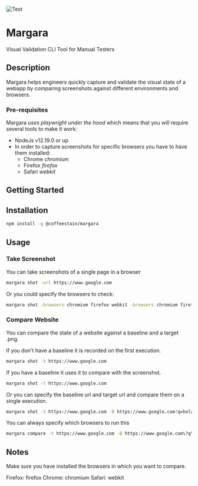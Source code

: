 ![Test](https://github.com/coffeestainio/margara/workflows/Test/badge.svg)

# Margara

Visual Validation CLI Tool for Manual Testers

## Description

Margara helps engineers quickly capture and validate the visual state of a webapp by comparing screenshots against different environments and browsers.

### Pre-requisites

Margara _uses playwright under the hood_ which means that you will require several tools to make it work:

* NodeJs v12.19.0 or up
* In order to capture screenshots for specific browsers you have to have them installed:
  * Chrome _chromium_
  * Firefox _firefox_
  * Safari _webkit_

## Getting Started

## Installation

```bash
npm install -g @coffeestain/margara
```

## Usage

### Take Screenshot

You can take screenshots of a single page in a browser

```bash
margara shot -url https://www.google.com
```

Or you could specify the browsers to check:

```bash
margara shot -browsers chromium firefox webkit -browsers chromium firefox webkit
```

### Compare Website

You can compare the state of a website against a baseline and a target .png.

If you don't have a baseline it is recorded on the first execution.

```bash
margara shot -t https://www.google.com
```

If you have a baseline it uses it to compare with the screenshot.

```bash
margara shot -t https://www.google.com
```

Or you can specify the baseline url and target url and compare them on a single execution.

```bash
margara shot -t https://www.google.com -B https://www.google.com?q=hola
```

You can always specify which browsers to run this

```bash
margara compare -t https://www.google.com -B https://www.google.com\?q\=hola -b firefox
```

## Notes

Make sure you have installed the browsers in which you want to compare.

Firefox: firefox
Chrome: chromium
Safari: webkit
